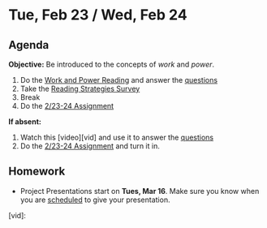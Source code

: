 Tue, Feb 23 / Wed, Feb 24
==================

Agenda
---------
**Objective:** Be introduced to the concepts of *work* and *power*.

1. Do the [Work and Power Reading][read] and answer the [questions][q]
2. Take the [Reading Strategies Survey][survey]
3. Break
4. Do the [2/23-24 Assignment][p]

**If absent:**

1. Watch this [video][vid] and use it to answer the [questions][q]
2. Do the [2/23-24 Assignment][p] and turn it in.

Homework 
-------------
- Project Presentations start on **Tues, Mar 16**.  Make sure you know when you are [scheduled][sched] to give your presentation.

[sched]: https://avoncsc-my.sharepoint.com/:x:/g/personal/zjrohrbach_avon-schools_org/EVsn6ZkyMl5JvXYEBYTGRvoBX3OiSecqg16WeqB-1EcFXQ?e=287pOt
[read]: https://avon.schoology.com/course/2624603689/materials/gp/4710071934
[q]: https://avon.schoology.com/course/2624603689/materials/gp/4710071846
[survey]: https://avon.schoology.com/course/2624603689/materials/link/view/4680691921
[p]: https://avon.schoology.com/assignment/4710065028/
[vid]:
<!--stackedit_data:
eyJoaXN0b3J5IjpbLTE0NDE4NDUyNzgsMTkyMzc5NzQwNSwtOT
g3NDQwMTI3LDU0MTA1MTEzOSwtNzc0MDczNjg5LDEwMTM4OTE2
OTcsLTU4NTgyNDgzLDYxNzc4MDkwNCwtMTYxNDE5Mjg0LDUxMj
Y5MzU1NCw5MDc4OTIzNDYsNjMzNDYzMzU4LDc0NjY0ODAzMCwt
NzEwNzA5NDI2LDM1MTkyODMxMSwtMTcyOTU2ODY5NSwtMTg2OT
E2NTUyOCwxMjkwMTE2NDAzLC0xMzA3ODE1MDI5LDQ1MzMzNTgx
OF19
-->